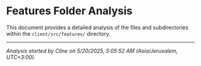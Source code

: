 # Features Folder Analysis

This document provides a detailed analysis of the files and subdirectories within the `client/src/features/` directory.

---
*Analysis started by Cline on 5/20/2025, 5:05:52 AM (Asia/Jerusalem, UTC+3:00).*
